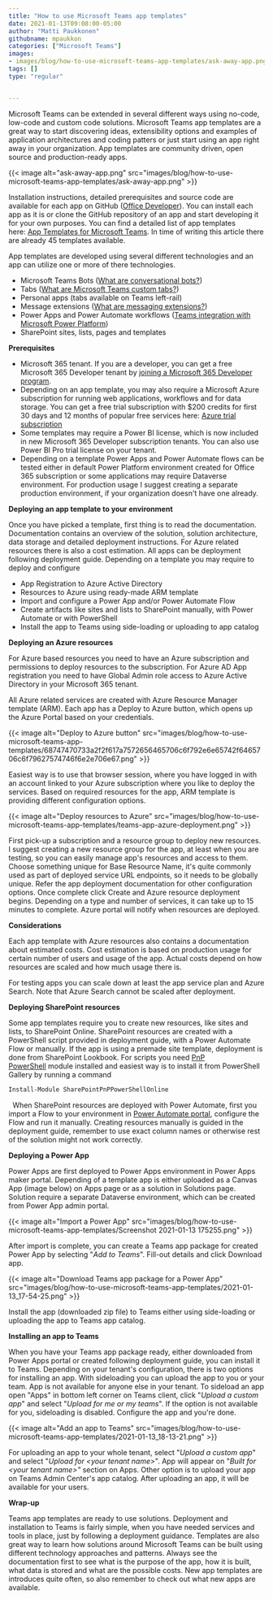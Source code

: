 ```yaml
---
title: "How to use Microsoft Teams app templates"
date: 2021-01-13T09:08:00-05:00
author: "Matti Paukkonen"
githubname: mpaukkon
categories: ["Microsoft Teams"]
images: 
- images/blog/how-to-use-microsoft-teams-app-templates/ask-away-app.png
tags: []
type: "regular"


---
```


Microsoft Teams can be extended in several different ways using no-code,
low-code and custom code solutions. Microsoft Teams app templates are a
great way to start discovering ideas, extensibility options and examples
of application architectures and coding patters or just start using an
app right away in your organization. App templates are community driven,
open source and production-ready apps.

{{< image alt="ask-away-app.png" src="images/blog/how-to-use-microsoft-teams-app-templates/ask-away-app.png" >}}


Installation instructions, detailed prerequisites and source code are
available for each app on GitHub ([Office
Developer](https://github.com/OfficeDev/)). You can install each app as
it is or clone the GitHub repository of an app and start developing it
for your own purposes. You can find a detailed list of app templates
here: [App Templates for Microsoft
Teams](https://docs.microsoft.com/microsoftteams/platform/samples/app-templates).
In time of writing this article there are already 45 templates
available.

App templates are developed using several different technologies and an
app can utilize one or more of there technologies.

-   Microsoft Teams Bots ([What are conversational
    bots?](https://docs.microsoft.com/microsoftteams/platform/bots/what-are-bots))
-   Tabs ([What are Microsoft Teams custom
    tabs?](https://docs.microsoft.com/microsoftteams/platform/tabs/what-are-tabs))
-   Personal apps (tabs available on Teams left-rail)
-   Message extensions ([What are messaging
    extensions?](https://docs.microsoft.com/microsoftteams/platform/messaging-extensions/what-are-messaging-extensions))
-   Power Apps and Power Automate workflows ([Teams integration with
    Microsoft Power
    Platform](https://docs.microsoft.com/microsoftteams/teams-power-platfom-integration))
-   SharePoint sites, lists, pages and templates

**Prerequisites**

-   Microsoft 365 tenant. If you are a developer, you can get a free
    Microsoft 365 Developer tenant by [joining a Microsoft 365 Developer
    program](https://developer.microsoft.com/microsoft-365/dev-program). 
-   Depending on an app template, you may also require a Microsoft Azure
    subscription for running web applications, workflows and for data
    storage. You can get a free trial subscription with \$200 credits
    for first 30 days and 12 months of popular free services
    here: [Azure trial
    subscription](https://azure.microsoft.com/free/)
-   Some templates may require a Power BI license, which is now included
    in new Microsoft 365 Developer subscription tenants. You can also
    use Power BI Pro trial license on your tenant.
-   Depending on a template Power Apps and Power Automate flows can be
    tested either in default Power Platform environment created for
    Office 365 subscription or some applications may require Dataverse
    environment. For production usage I suggest creating a separate
    production environment, if your organization doesn't have one
    already.

**Deploying an app template to your environment**

Once you have picked a template, first thing is to read the
documentation. Documentation contains an overview of the solution,
solution architecture, data storage and detailed deployment
instructions. For Azure related resources there is also a cost
estimation. All apps can be deployment following deployment guide.
Depending on a template you may require to deploy and configure

-   App Registration to Azure Active Directory
-   Resources to Azure using ready-made ARM template
-   Import and configure a Power App and/or Power Automate Flow
-   Create artifacts like sites and lists to SharePoint manually, with
    Power Automate or with PowerShell
-   Install the app to Teams using side-loading or uploading to app
    catalog

**Deploying an Azure resources**

For Azure based resources you need to have an Azure subscription and
permissions to deploy resources to the subscription. For Azure AD App
registration you need to have Global Admin role access to Azure Active
Directory in your Microsoft 365 tenant.

All Azure related services are created with Azure Resource Manager
template (ARM). Each app has a Deploy to Azure button, which opens up
the Azure Portal based on your credentials.

{{< image alt="Deploy to Azure button" src="images/blog/how-to-use-microsoft-teams-app-templates/68747470733a2f2f617a7572656465706c6f792e6e65742f6465706c6f79627574746f6e2e706e67.png" >}}

Easiest way is to use that browser session, where you have logged in
with an account linked to your Azure subscription where you like to
deploy the services. Based on required resources for the app, ARM
template is providing different configuration options.

{{< image alt="Deploy resources to Azure" src="images/blog/how-to-use-microsoft-teams-app-templates/teams-app-azure-deployment.png" >}}

First pick-up a subscription and a resource group to deploy new
resources. I suggest creating a new resource group for the app, at least
when you are testing, so you can easily manage app's resources and
access to them. Choose something unique for Base Resource Name, it's
quite commonly used as part of deployed service URL endpoints, so it
needs to be globally unique. Refer the app deployment documentation for
other configuration options. Once complete click Create and Azure
resource deployment begins. Depending on a type and number of services,
it can take up to 15 minutes to complete. Azure portal will notify when
resources are deployed.

**Considerations**

Each app template with Azure resources also contains a documentation
about estimated costs. Cost estimation is based on production usage for
certain number of users and usage of the app. Actual costs depend on how
resources are scaled and how much usage there is. 

For testing apps you can scale down at least the app service plan and
Azure Search. Note that Azure Search cannot be scaled after deployment. 

**Deploying SharePoint resources**

Some app templates require you to create new resources, like sites and
lists, to SharePoint Online. SharePoint resources are created with a
PowerShell script provided in deployment guide, with a Power Automate
Flow or manually. If the app is using a premade site template,
deployment is done from SharePoint Lookbook. For scripts you need [PnP
PowerShell](https://docs.microsoft.com/powershell/sharepoint/sharepoint-pnp/sharepoint-pnp-cmdlets) module
installed and easiest way is to install it from PowerShell Gallery by
running a command
 
```powershell
Install-Module SharePointPnPPowerShellOnline
```
 
When SharePoint resources are deployed with Power Automate, first you
import a Flow to your environment in [Power Automate
portal](https://flow.microsoft.com/), configure the Flow and run it
manually. Creating resources manually is guided in the deployment guide,
remember to use exact column names or otherwise rest of the solution
might not work correctly.

**Deploying a Power App**

Power Apps are first deployed to Power Apps environment in Power Apps
maker portal. Depending of a template app is either uploaded as a Canvas
App (image below) on Apps page or as a solution in Solutions page.
Solution require a separate Dataverse environment, which can be created
from Power App admin portal.

{{< image alt="Import a Power App" src="images/blog/how-to-use-microsoft-teams-app-templates/Screenshot 2021-01-13 175255.png" >}}

After import is complete, you can create a Teams app package for created
Power App by selecting "*Add to Teams*". Fill-out details and click
Download app.

{{< image alt="Download Teams app package for a Power App" src="images/blog/how-to-use-microsoft-teams-app-templates/2021-01-13_17-54-25.png" >}}

Install the app (downloaded zip file) to Teams either using side-loading
or uploading the app to Teams app catalog.

**Installing an app to Teams**

When you have your Teams app package ready, either downloaded from Power
Apps portal or created following deployment guide, you can install it to
Teams. Depending on your tenant's configuration, there is two options
for installing an app. With sideloading you can upload the app to you or
your team. App is not available for anyone else in your tenant. To
sideload an app open "Apps" in bottom left corner on Teams client,
click "*Upload a custom app*" and select "*Upload for me or my
teams*". If the option is not available for you, sideloading is
disabled. Configure the app and you're done.

{{< image alt="Add an app to Teams" src="images/blog/how-to-use-microsoft-teams-app-templates/2021-01-13_18-13-21.png" >}}


For uploading an app to your whole tenant, select \"*Upload a custom
app*\" and select \"*Upload for \<your tenant name>*\". App will appear
on \"*Built for \<your tenant name>\"* section on Apps. Other option is
to upload your app on Teams Admin Center's app catalog. After uploading
an app, it will be available for your users.

**Wrap-up**

Teams app templates are ready to use solutions. Deployment and
installation to Teams is fairly simple, when you have needed services
and tools in place, just by following a deployment guidance. Templates
are also great way to learn how solutions around Microsoft Teams can be
built using different technology approaches and patterns. Always see the
documentation first to see what is the purpose of the app, how it is
built, what data is stored and what are the possible costs.
New app templates are introduces quite often, so also remember to check
out what new apps are available.
